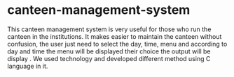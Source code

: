 # canteen-management-system
This canteen management system is very useful for those who run the canteen in the institutions. 
It makes easier to maintain the canteen without confusion, the user just need to select the day, time, menu and  according to day and time the menu will be displayed their choice the output will be display .
We used technology and developed different method using C language in it.

